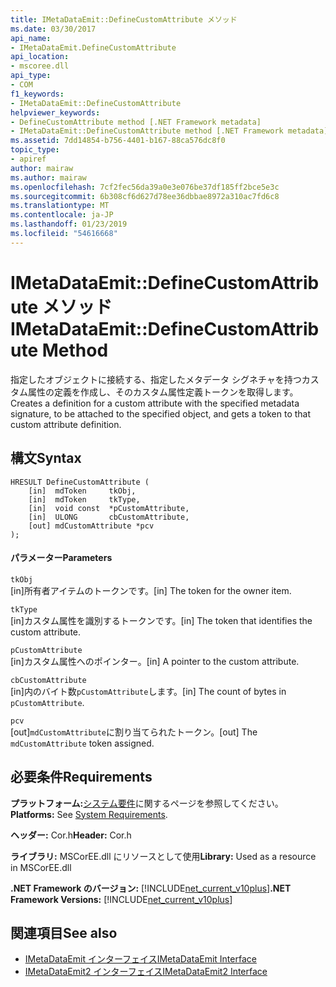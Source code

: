 ```yaml
---
title: IMetaDataEmit::DefineCustomAttribute メソッド
ms.date: 03/30/2017
api_name:
- IMetaDataEmit.DefineCustomAttribute
api_location:
- mscoree.dll
api_type:
- COM
f1_keywords:
- IMetaDataEmit::DefineCustomAttribute
helpviewer_keywords:
- DefineCustomAttribute method [.NET Framework metadata]
- IMetaDataEmit::DefineCustomAttribute method [.NET Framework metadata]
ms.assetid: 7dd14854-b756-4401-b167-88ca576dc8f0
topic_type:
- apiref
author: mairaw
ms.author: mairaw
ms.openlocfilehash: 7cf2fec56da39a0e3e076be37df185ff2bce5e3c
ms.sourcegitcommit: 6b308cf6d627d78ee36dbbae8972a310ac7fd6c8
ms.translationtype: MT
ms.contentlocale: ja-JP
ms.lasthandoff: 01/23/2019
ms.locfileid: "54616668"
---
```

# <a name="imetadataemitdefinecustomattribute-method"></a><span data-ttu-id="f7c2e-102">IMetaDataEmit::DefineCustomAttribute メソッド</span><span class="sxs-lookup"><span data-stu-id="f7c2e-102">IMetaDataEmit::DefineCustomAttribute Method</span></span>
<span data-ttu-id="f7c2e-103">指定したオブジェクトに接続する、指定したメタデータ シグネチャを持つカスタム属性の定義を作成し、そのカスタム属性定義トークンを取得します。</span><span class="sxs-lookup"><span data-stu-id="f7c2e-103">Creates a definition for a custom attribute with the specified metadata signature, to be attached to the specified object, and gets a token to that custom attribute definition.</span></span>  
  
## <a name="syntax"></a><span data-ttu-id="f7c2e-104">構文</span><span class="sxs-lookup"><span data-stu-id="f7c2e-104">Syntax</span></span>  
  
```  
HRESULT DefineCustomAttribute (   
    [in]  mdToken     tkObj,   
    [in]  mdToken     tkType,   
    [in]  void const  *pCustomAttribute,   
    [in]  ULONG       cbCustomAttribute,   
    [out] mdCustomAttribute *pcv   
);  
```  
  
#### <a name="parameters"></a><span data-ttu-id="f7c2e-105">パラメーター</span><span class="sxs-lookup"><span data-stu-id="f7c2e-105">Parameters</span></span>  
 `tkObj`  
 <span data-ttu-id="f7c2e-106">[in]所有者アイテムのトークンです。</span><span class="sxs-lookup"><span data-stu-id="f7c2e-106">[in] The token for the owner item.</span></span>  
  
 `tkType`  
 <span data-ttu-id="f7c2e-107">[in]カスタム属性を識別するトークンです。</span><span class="sxs-lookup"><span data-stu-id="f7c2e-107">[in] The token that identifies the custom attribute.</span></span>  
  
 `pCustomAttribute`  
 <span data-ttu-id="f7c2e-108">[in]カスタム属性へのポインター。</span><span class="sxs-lookup"><span data-stu-id="f7c2e-108">[in] A pointer to the custom attribute.</span></span>  
  
 `cbCustomAttribute`  
 <span data-ttu-id="f7c2e-109">[in]内のバイト数`pCustomAttribute`します。</span><span class="sxs-lookup"><span data-stu-id="f7c2e-109">[in] The count of bytes in `pCustomAttribute`.</span></span>  
  
 `pcv`  
 <span data-ttu-id="f7c2e-110">[out]`mdCustomAttribute`に割り当てられたトークン。</span><span class="sxs-lookup"><span data-stu-id="f7c2e-110">[out] The `mdCustomAttribute` token assigned.</span></span>  
  
## <a name="requirements"></a><span data-ttu-id="f7c2e-111">必要条件</span><span class="sxs-lookup"><span data-stu-id="f7c2e-111">Requirements</span></span>  
 <span data-ttu-id="f7c2e-112">**プラットフォーム:**[システム要件](../../../../docs/framework/get-started/system-requirements.md)に関するページを参照してください。</span><span class="sxs-lookup"><span data-stu-id="f7c2e-112">**Platforms:** See [System Requirements](../../../../docs/framework/get-started/system-requirements.md).</span></span>  
  
 <span data-ttu-id="f7c2e-113">**ヘッダー:** Cor.h</span><span class="sxs-lookup"><span data-stu-id="f7c2e-113">**Header:** Cor.h</span></span>  
  
 <span data-ttu-id="f7c2e-114">**ライブラリ:** MSCorEE.dll にリソースとして使用</span><span class="sxs-lookup"><span data-stu-id="f7c2e-114">**Library:** Used as a resource in MSCorEE.dll</span></span>  
  
 <span data-ttu-id="f7c2e-115">**.NET Framework のバージョン:** [!INCLUDE[net_current_v10plus](../../../../includes/net-current-v10plus-md.md)]</span><span class="sxs-lookup"><span data-stu-id="f7c2e-115">**.NET Framework Versions:** [!INCLUDE[net_current_v10plus](../../../../includes/net-current-v10plus-md.md)]</span></span>  
  
## <a name="see-also"></a><span data-ttu-id="f7c2e-116">関連項目</span><span class="sxs-lookup"><span data-stu-id="f7c2e-116">See also</span></span>
- [<span data-ttu-id="f7c2e-117">IMetaDataEmit インターフェイス</span><span class="sxs-lookup"><span data-stu-id="f7c2e-117">IMetaDataEmit Interface</span></span>](../../../../docs/framework/unmanaged-api/metadata/imetadataemit-interface.md)
- [<span data-ttu-id="f7c2e-118">IMetaDataEmit2 インターフェイス</span><span class="sxs-lookup"><span data-stu-id="f7c2e-118">IMetaDataEmit2 Interface</span></span>](../../../../docs/framework/unmanaged-api/metadata/imetadataemit2-interface.md)
